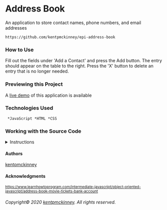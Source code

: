 
# Address Book

An application to store contact names, phone numbers, and email addresses

    https://github.com/kentpmckinney/epi-address-book

### How to Use
Fill out the fields under 'Add a Contact' and press the Add button. The entry should appear on the table to the right. Press the 'X' button to delete an entry that is no longer needed.

### Previewing this Project


A [live demo](https://kentpmckinney.github.io/epi-address-book) of this application is available

### Technologies Used

  <code> *JavaScript
 *HTML
 *CSS</code>

### Working with the Source Code

<details>
  <summary>Instructions</summary>

  <br>
  The following are suggestions to help set up a development environment for this project. Steps will differ slightly depending on the operating system.

  ### Prerequisites

  The following software must be installed and properly configured on the target machine. 

   * An updated web browser (Internet Explorer may not be compatible)
 * Git (recommended)

  ### Setting up a Development Environment

  1. Download a copy of the source code from: https://github.com/kentpmckinney/epi-address-book or clone using the repository link: https://github.com/kentpmckinney/epi-address-book.git

  ### Deployment

  Run the command <code>npm run build</code> to build a production version of the application under <code>./build</code>

</details>

#### Authors

[kentpmckinney](https://github.com/kentpmckinney)

#### Acknowledgments

<sub>https://www.learnhowtoprogram.com/intermediate-javascript/object-oriented-javascript/address-book-movie-tickets-bank-account</sub>

###### Copyright&copy; 2020 [kentpmckinney](https://github.com/kentpmckinney). All rights reserved.